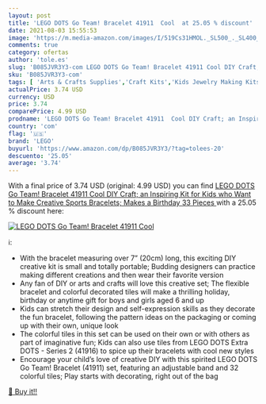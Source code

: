 ```yaml
---
layout: post
title: 'LEGO DOTS Go Team! Bracelet 41911  Cool  at 25.05 % discount'
date: 2021-08-03 15:55:53
image: 'https://m.media-amazon.com/images/I/519Cs31HMOL._SL500_._SL400_.jpg'
comments: true
category: ofertas
author: 'tole.es'
slug: 'B085JVR3Y3-com LEGO DOTS Go Team! Bracelet 41911 Cool DIY Craft; an...'
sku: 'B085JVR3Y3-com'
tags: [ 'Arts & Crafts Supplies','Craft Kits','Kids Jewelry Making Kits','Toys & Games','lego', ]
actualPrice: 3.74 USD
currency: USD
price: 3.74
comparePrice: 4.99 USD
prodname: 'LEGO DOTS Go Team! Bracelet 41911  Cool DIY Craft; an Inspiring Kit for Kids who Want to Make Creative Sports Bracelets; Makes a Birthday  33 Pieces '
country: 'com'
flag: '🇺🇸'
brand: 'LEGO'
buyurl: 'https://www.amazon.com/dp/B085JVR3Y3/?tag=tolees-20'
descuento: '25.05'
average: '3.74'
---
```


With a final price of 3.74 USD (original: 4.99 USD) you can find [LEGO DOTS Go Team! Bracelet 41911  Cool DIY Craft; an Inspiring Kit for Kids who Want to Make Creative Sports Bracelets; Makes a Birthday  33 Pieces ](https://www.amazon.com/dp/B085JVR3Y3/?tag=tolees-20) with a  25.05 % discount here:

[![LEGO DOTS Go Team! Bracelet 41911  Cool ](https://m.media-amazon.com/images/I/519Cs31HMOL._SL500_._SL400_.jpg)](https://www.amazon.com/dp/B085JVR3Y3/?tag=tolees-20)

ℹ️:

- With the bracelet measuring over 7” (20cm) long, this exciting DIY creative kit is small and totally portable; Budding designers can practice making different creations and then wear their favorite version
- Any fan of DIY or arts and crafts will love this creative set; The flexible bracelet and colorful decorated tiles will make a thrilling holiday, birthday or anytime gift for boys and girls aged 6 and up
- Kids can stretch their design and self-expression skills as they decorate the fun bracelet, following the pattern ideas on the packaging or coming up with their own, unique look
- The colorful tiles in this set can be used on their own or with others as part of imaginative fun; Kids can also use tiles from LEGO DOTS Extra DOTS - Series 2 (41916) to spice up their bracelets with cool new styles
- Encourage your child’s love of creative DIY with this spirited LEGO DOTS Go Team! Bracelet (41911) set, featuring an adjustable band and 32 colorful tiles; Play starts with decorating, right out of the bag

[🛒 Buy it!!](https://www.amazon.com/dp/B085JVR3Y3/?tag=tolees-20)
